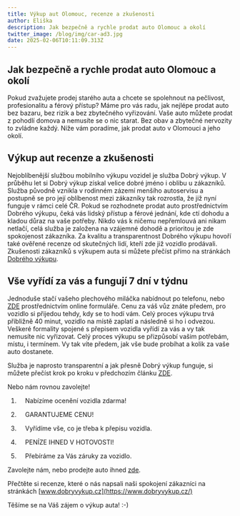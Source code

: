 ```yaml
---
title: Výkup aut Olomouc, recenze a zkušenosti
author: Eliška
description: Jak bezpečně a rychle prodat auto Olomouc a okolí
twitter_image: /blog/img/car-ad3.jpg
date: 2025-02-06T10:11:09.313Z
---
```



## Jak bezpečně a rychle prodat auto Olomouc a okolí

Pokud zvažujete prodej starého auta a chcete se spolehnout na pečlivost, profesionalitu a férový přístup? Máme pro vás radu, jak nejlépe prodat auto bez bazaru, bez rizik a bez zbytečného vyřizování. Vaše auto můžete prodat z pohodlí domova a nemusíte se o nic starat. Bez obav a zbytečné nervozity to zvládne každý. Níže vám poradíme, jak prodat auto v Olomouci a jeho okolí.



## Výkup aut recenze a zkušenosti

Nejoblíbenější službou mobilního výkupu vozidel je služba Dobrý výkup. V průběhu let si Dobrý výkup získal velice dobré jméno i oblibu u zákazníků. Služba původně vznikla v rodinném zázemí menšího autoservisu a postupně se pro její oblíbenost mezi zákazníky tak rozrostla, že již nyní funguje v rámci celé ČR. Pokud se rozhodnete prodat auto prostřednictvím Dobrého výkupu, čeká vás lidský přístup a férové jednání, kde ctí dohodu a kladou důraz na vaše potřeby. Nikdo vás k ničemu nepřemlouvá ani nikam netlačí, celá služba je založena na vzájemné dohodě a prioritou je zde spokojenost zákazníka. Za kvalitu a transparentnost Dobrého výkupu hovoří také ověřené recenze od skutečných lidí, kteří zde již vozidlo prodávali. Zkušenosti zákazníků s výkupem auta si můžete přečíst přímo na stránkách [Dobrého výkupu](https://www.dobryvykup.cz/).  



## Vše vyřídí za vás a fungují 7 dní v týdnu

Jednoduše stačí vašeho plechového miláčka nabídnout po telefonu, nebo [ZDE](https://www.dobryvykup.cz/) prostřednictvím online formuláře. Cenu za váš vůz znáte předem, pro vozidlo si přijedou tehdy, kdy se to hodí vám. Celý proces výkupu trvá přibližně 40 minut, vozidlo na místě zaplatí a následně si ho i odvezou. Veškeré formality spojené s přepisem vozidla vyřídí za vás a vy tak nemusíte nic vyřizovat. Celý proces výkupu se přizpůsobí vašim potřebám, místu, i termínem. Vy tak víte předem, jak vše bude probíhat a kolik za vaše auto dostanete.

Služba je naprosto transparentní a jak přesně Dobrý výkup funguje, si můžete přečíst krok po kroku v předchozím článku [ZDE](https://www.dobryvykup.cz/blog/2021/09/jak-prob%C3%ADh%C3%A1-samotn%C3%BD-v%C3%BDkup-aut-s-dobr%C3%BDm-v%C3%BDkupem).  

Nebo nám rovnou zavolejte!

1.     Nabízíme ocenění vozidla zdarma!

2.     GARANTUJEME CENU!

3.     Vyřídíme vše, co je třeba k přepisu vozidla.

4.     PENÍZE IHNED V HOTOVOSTI!

5.     Přebíráme za Vás záruky za vozidlo.

Zavolejte nám, nebo prodejte auto ihned [zde](https://www.dobryvykup.cz/#bottom).

Přečtěte si recenze, které o nás napsali naši spokojení zákazníci na stránkách [www.dobryvykup.cz](https://www.dobryvykup.cz/)

Těšíme se na Váš zájem o výkup auta! :-)
